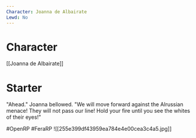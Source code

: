 ```yaml
---
Character: Joanna de Albairate
Lewd: No
---
```

# Character
[[Joanna de Albairate]]

# Starter
"Ahead." Joanna bellowed. "We will move forward against the Alrussian menace! They will not pass our line! Hold your fire until you see the whites of their eyes!" 

#OpenRP #FeraRP 
![[255e399df43959ea784e4e00cea3c4a5.jpg]]